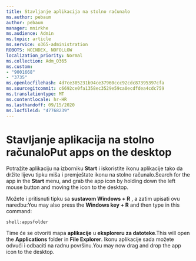 ```yaml
---
title: Stavljanje aplikacija na stolno računalo
ms.author: pebaum
author: pebaum
manager: mnirkhe
ms.audience: Admin
ms.topic: article
ms.service: o365-administration
ROBOTS: NOINDEX, NOFOLLOW
localization_priority: Normal
ms.collection: Adm_O365
ms.custom:
- "9001668"
- "3735"
ms.openlocfilehash: 4d7ce305231b94ce37960ccc92cdc87395397cfa
ms.sourcegitcommit: c6692ce0fa1358ec3529e59ca0ecdfdea4cdc759
ms.translationtype: MT
ms.contentlocale: hr-HR
ms.lasthandoff: 09/15/2020
ms.locfileid: "47768239"
---
```

# <a name="put-apps-on-the-desktop"></a><span data-ttu-id="2cdfe-102">Stavljanje aplikacija na stolno računalo</span><span class="sxs-lookup"><span data-stu-id="2cdfe-102">Put apps on the desktop</span></span>

<span data-ttu-id="2cdfe-103">Potražite aplikaciju na izborniku **Start** i iskoristite ikonu aplikacije tako da držite lijevu tipku miša i premještate ikonu na stolno računalo.</span><span class="sxs-lookup"><span data-stu-id="2cdfe-103">Search for the app in the **Start** menu, and grab the app icon by holding down the left mouse button and moving the icon to the desktop.</span></span>

<span data-ttu-id="2cdfe-104">Možete i pritisnuti tipku sa **sustavom Windows + R** , a zatim upisati ovu naredbu:</span><span class="sxs-lookup"><span data-stu-id="2cdfe-104">You may also press the **Windows key + R** and then type in this command:</span></span>

`shell:appsfolder`

<span data-ttu-id="2cdfe-105">Time će se otvoriti mapa **aplikacije** u **eksploreru za datoteke**.</span><span class="sxs-lookup"><span data-stu-id="2cdfe-105">This will open the **Applications** folder in **File Explorer**.</span></span> <span data-ttu-id="2cdfe-106">Ikonu aplikacije sada možete odvući i odbaciti na radnu površinu.</span><span class="sxs-lookup"><span data-stu-id="2cdfe-106">You may now drag and drop the app icon to the desktop.</span></span>
